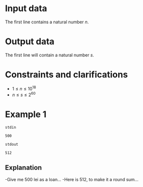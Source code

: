 
# Input data

The first line contains a natural number $n$.

# Output data

The first line will contain a natural number $s$.

# Constraints and clarifications

* $1 \leq n \leq 10^{18}$
* $n \leq s \leq 2^{60}$ 

# Example 1

`stdin`
```
500
```

`stdout`
```
512
```

## Explanation

-Give me 500 lei as a loan...
-Here is 512, to make it a round sum...
